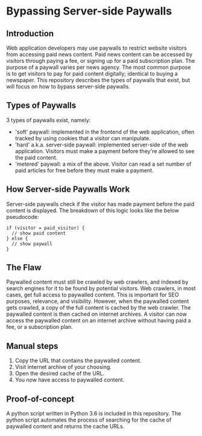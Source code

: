 # Bypassing Server-side Paywalls
## Introduction
Web application developers may use paywalls to restrict website visitors from accessing paid news content. Paid news content can be accessed by visitors through paying a fee, or signing up for a paid subscription plan. The purpose of a paywall varies per news agency. The most common purpose is to get visitors to pay for paid content digitally; identical to buying a newspaper. This repository describes the types of paywalls that exist, but will focus on how to bypass server-side paywalls.

## Types of Paywalls
3 types of paywalls exist, namely:
- 'soft' paywall: implemented in the frontend of the web application, often tracked by using cookies that a visitor can manipulate.
- 'hard' a.k.a. server-side paywall: implemented server-side of the web application. Visitors must make a payment before they're allowed to see the paid content.
- 'metered' paywall: a mix of the above. Visitor can read a set number of paid articles for free before they must make a payment.

## How Server-side Paywalls Work
Server-side paywalls check if the visitor has made payment before the paid content is displayed. The breakdown of this logic looks like the below pseudocode:
```
if (visitor = paid_visitor) {
  // show paid content
} else {
  // show paywall
}
```

## The Flaw
Paywalled content must still be crawled by web crawlers, and indexed by search engines for it to be found by potential visitors. Web crawlers, in most cases, get full access to paywalled content. This is important for SEO purposes, relevance, and visibility. However, when the paywalled content gets crawled, a copy of the full content is cached by the web crawler. The paywalled content is then cached on internet archives. A visitor can now access the paywalled content on an internet archive without having paid a fee, or a subscription plan.

## Manual steps
1. Copy the URL that contains the paywalled content.
2. Visit internet archive of your choosing.
3. Open the desired cache of the URL.
4. You now have access to paywalled content.

## Proof-of-concept
A python script written in Python 3.6 is included in this repository. The python script automates the process of searching for the cache of paywalled content and returns the cache URLs.
